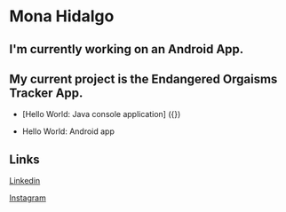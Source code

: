 # Mona Hidalgo 

## I'm currently working on an Android App.

## My current project is the Endangered Orgaisms Tracker App.

* [Hello World: Java console application] ({}) 

* Hello World: Android app 

## Links 

 [Linkedin](https://www.linkedin.com/in/mona-hidalgo) 

 [Instagram](https://www.instagram.com/mona_hidalgo_/)
